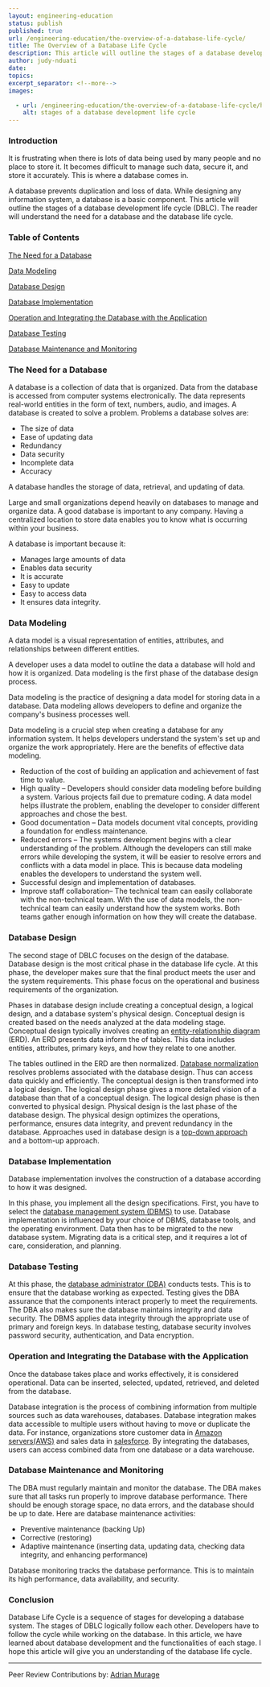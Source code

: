 ```yaml
---
layout: engineering-education
status: publish
published: true
url: /engineering-education/the-overview-of-a-database-life-cycle/
title: The Overview of a Database Life Cycle
description: This article will outline the stages of a database development life cycle. The reader will understand the need for a database and the database life cycle.
author: judy-nduati
date: 
topics:
excerpt_separator: <!--more-->
images:

  - url: /engineering-education/the-overview-of-a-database-life-cycle/hero.jpg
    alt: stages of a database development life cycle
---
```

### Introduction

It is frustrating when there is lots of data being used by many people and no place to store it. It becomes difficult to manage such data, secure it, and store it accurately. This is where a database comes in.

A database prevents duplication and loss of data. While designing any information system, a database is a basic component. This article will outline the stages of a database development life cycle (DBLC). The reader will understand the need for a database and the database life cycle.
<!--more-->
### Table of Contents

[The Need for a Database](#the-need-for-a-database)

[Data Modeling](#data-modeling)

[Database Design](#database-design)

[Database Implementation](#database-implementation)

[Operation and Integrating the Database with the Application](#operation-and-integration-the-database-with-the-application)

[Database Testing](#database-testing)

[Database Maintenance and Monitoring](#database-maintenance-and-monitoring)

### The Need for a Database

A database is a collection of data that is organized. Data from the database is accessed from computer systems electronically. The data represents real-world entities in the form of text, numbers, audio, and images. A database is created to solve a problem. Problems a database solves are:

- The size of data
- Ease of updating data
- Redundancy
- Data security
- Incomplete data
- Accuracy

A database handles the storage of data, retrieval, and updating of data.

Large and small organizations depend heavily on databases to manage and organize data. A good database is important to any company. Having a centralized location to store data enables you to know what is occurring within your business.

A database is important because it:

- Manages large amounts of data
- Enables data security
- It is accurate
- Easy to update
- Easy to access data
- It ensures data integrity.

### Data Modeling

A data model is a visual representation of entities, attributes, and relationships between different entities.

A developer uses a data model to outline the data a database will hold and how it is organized. Data modeling is the first phase of the database design process.

Data modeling is the practice of designing a data model for storing data in a database. Data modeling allows developers to define and organize the company's business processes well.

Data modeling is a crucial step when creating a database for any information system. It helps developers understand the system's set up and organize the work appropriately. Here are the benefits of effective data modeling.

- Reduction of the cost of building an application and achievement of fast time to value.
- High quality – Developers should consider data modeling before building a system. Various projects fail due to premature coding. A data model helps illustrate the problem, enabling the developer to consider different approaches and chose the best.
- Good documentation – Data models document vital concepts, providing a foundation for endless maintenance.
- Reduced errors – The systems development begins with a clear understanding of the problem. Although the developers can still make errors while developing the system, it will be easier to resolve errors and conflicts with a data model in place. This is because data modeling enables the developers to understand the system well.
- Successful design and implementation of databases.
- Improve staff collaboration– The technical team can easily collaborate with the non-technical team. With the use of data models, the non-technical team can easily understand how the system works. Both teams gather enough information on how they will create the database.

### Database Design

The second stage of DBLC focuses on the design of the database. Database design is the most critical phase in the database life cycle. At this phase, the developer makes sure that the final product meets the user and the system requirements. This phase focus on the operational and business requirements of the organization.

Phases in database design include creating a conceptual design, a logical design, and a database system's physical design. Conceptual design is created based on the needs analyzed at the data modeling stage. Conceptual design typically involves creating an [entity-relationship diagram](https://www.smartdraw.com/entity-relationship-diagram/) (ERD). An ERD presents data inform the of tables. This data includes entities, attributes, primary keys, and how they relate to one another.

The tables outlined in the ERD are then normalized. [Database normalization](https://en.wikipedia.org/wiki/Database_normalization) resolves problems associated with the database design. Thus can access data quickly and efficiently. The conceptual design is then transformed into a logical design. The logical design phase gives a more detailed vision of a database than that of a conceptual design. The logical design phase is then converted to physical design. Physical design is the last phase of the database design. The physical design optimizes the operations, performance, ensures data integrity, and prevent redundancy in the database. Approaches used in database design is a [top-down approach](https://databasemanagement.fandom.com/wiki/Database_Design_Strategies) and a bottom-up approach.

### Database Implementation

Database implementation involves the construction of a database according to how it was designed.

In this phase, you implement all the design specifications. First, you have to select the [database management system (DBMS)](https://www.tutorialspoint.com/dbms/index.htm) to use. Database implementation is influenced by your choice of DBMS, database tools, and the operating environment. Data then has to be migrated to the new database system. Migrating data is a critical step, and it requires a lot of care, consideration, and planning.

### Database Testing

At this phase, the [database administrator (DBA)](https://www.careerexplorer.com/careers/database-administrator/) conducts tests. This is to ensure that the database working as expected. Testing gives the DBA assurance that the components interact properly to meet the requirements. The DBA also makes sure the database maintains integrity and data security. The DBMS applies data integrity through the appropriate use of primary and foreign keys. In database testing, database security involves password security, authentication, and Data encryption.

### Operation and Integrating the Database with the Application

Once the database takes place and works effectively, it is considered operational. Data can be inserted, selected, updated, retrieved, and deleted from the database.

Database integration is the process of combining information from multiple sources such as data warehouses, databases. Database integration makes data accessible to multiple users without having to move or duplicate the data. For instance, organizations store customer data in [Amazon servers(AWS)](https://aws.amazon.com/) and sales data in [salesforce](https://www.salesforce.com/). By integrating the databases, users can access combined data from one database or a data warehouse.

### Database Maintenance and Monitoring

The DBA must regularly maintain and monitor the database. The DBA makes sure that all tasks run properly to improve database performance. There should be enough storage space, no data errors, and the database should be up to date. Here are database maintenance activities:

- Preventive maintenance (backing Up)
- Corrective (restoring)
- Adaptive maintenance (inserting data, updating data, checking data integrity, and enhancing performance)

Database monitoring tracks the database performance. This is to maintain its high performance, data availability, and security.

### Conclusion

Database Life Cycle is a sequence of stages for developing a database system. The stages of DBLC logically follow each other. Developers have to follow the cycle while working on the database. In this article, we have learned about database development and the functionalities of each stage. I hope this article will give you an understanding of the database life cycle.

---
Peer Review Contributions by: [Adrian Murage](/engineering-education/authors/adrian-murage/)
